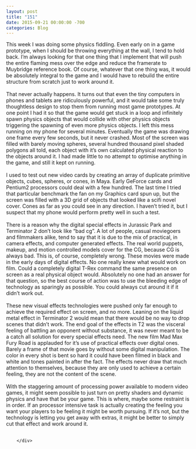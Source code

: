 ```yaml
---
layout: post
title: "151"
date: 2015-09-21 00:00:00 -700
categories: Blog
---
```


<div class="blog-content">
				<div class="paragraph" style="text-align:left;"><span style=""><span style="">This week I was doing some physics fiddling. Even early on in a game prototype, when I should be throwing everything at the wall, I tend to hold back. I&rsquo;m always looking for that one thing that I implement that will push the entire flaming mess over the edge and reduce the framerate to Muybridge reference book. Of course, whatever that one thing was, it would be absolutely integral to the game and I would have to rebuild the entire structure from scratch just to work around it.</span><br><span style=""></span><br><span style=""></span><span style="">That never actually happens. It turns out that even the tiny computers in phones and tablets are ridiculously powerful, and it would take some truly thoughtless design to stop them from running most game prototypes. At one point I had it so that the game would get stuck in a loop and infinitely spawn physics objects that would collide with other physics objects triggering the spawning of even more physics objects. I left this mess running on my phone for several minutes. Eventually the game was drawing one frame every few seconds, but it never crashed. Most of the screen was filled with barely moving spheres, several hundred thousand pixel shaded polygons all told, each object with it&rsquo;s own calculated physical reaction to the objects around it. I had made little to no attempt to optimise anything in the game, and still it kept on running. </span><br><span style=""></span><br><span style=""></span><span style="">I used to test out new video cards by creating an array of duplicate primitive objects, cubes, spheres, or cones, in Maya. Early GeForce cards and Pentium2 processors could deal with a few hundred. The last time I tried that particular benchmark the fan on my Graphics card spun up, but the screen was filled with a 3D grid of objects that looked like a scifi novel cover. Cones as far as you could see in any direction. I haven&rsquo;t tried it, but I suspect that my phone would perform pretty well in such a test. </span><br><span style=""></span><br><span style=""></span><span style="">There is a reason why the digital special effects in Jurassic Park and Terminator 2 don&rsquo;t look like &ldquo;bad cg&rdquo;. A lot of people, casual moviegoers and filmmakers alike, tend to say that it is due to the mix of practical, in camera effects, and computer generated effects. The real world puppets, makeup, and motion controlled models cover for the CG, because CG is always bad. This is, of course, completely wrong. These movies were made in the early days of digital effects. No one really knew what would work on film. Could a completely digital T-Rex command the same presence on screen as a real physical object would. Absolutely no one had an answer for that question, so the best course of action was to use the bleeding edge of technology as sparingly as possible. You could always cut around it if it didn&rsquo;t work out.</span><br><span style=""></span><br><span style=""></span><span style="">These new visual effects technologies were pushed only far enough to achieve the required effect on screen, and no more. Leaning on the liquid metal effect in Terminator 2 would mean that there would be no way to drop scenes that didn&rsquo;t work. The end goal of the effects in T2 was the visceral feeling of battling an opponent without substance, it was never meant to be a catch all solution for every special effects need. The new film Mad Max Fury Road is applauded for it&rsquo;s use of practical effects over digital ones. Barely a frame of that movie goes by without some digital manipulation. The color in every shot is bent so hard it could have been filmed in black and white and tones painted in after the fact. The effects never draw that much attention to themselves, because they are only used to achieve a certain feeling, they are not the content of the scene.</span><br><span style=""></span><br><span style=""></span><span style="">With the staggering amount of processing power available to modern video games, it might seem possible to just turn on pretty shaders and dynamic physics and have that be your game. This is where, maybe some restraint is in order. If an processor intensive task is actually creating the feeling you want your players to be feeling it might be worth pursuing. If it&rsquo;s not, but the technology is letting you get away with extras, it might be better to simply cut that effect and work around it. </span><br><br></span></div>

		</div>
        